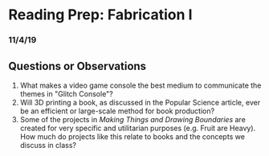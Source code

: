 # Reading Prep: Fabrication I
### 11/4/19
## Questions or Observations
1. What makes a video game console the best medium to communicate the themes in "Glitch Console"?
2. Will 3D printing a book, as discussed in the Popular Science article, ever be an efficient or large-scale method for book production?
3. Some of the projects in _Making Things and Drawing Boundaries_ are created for very specific and utilitarian purposes (e.g. Fruit are Heavy). How much do projects like this relate to books and the concepts we discuss in class?